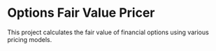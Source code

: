 # Options Fair Value Pricer

This project calculates the fair value of financial options using various pricing models.
